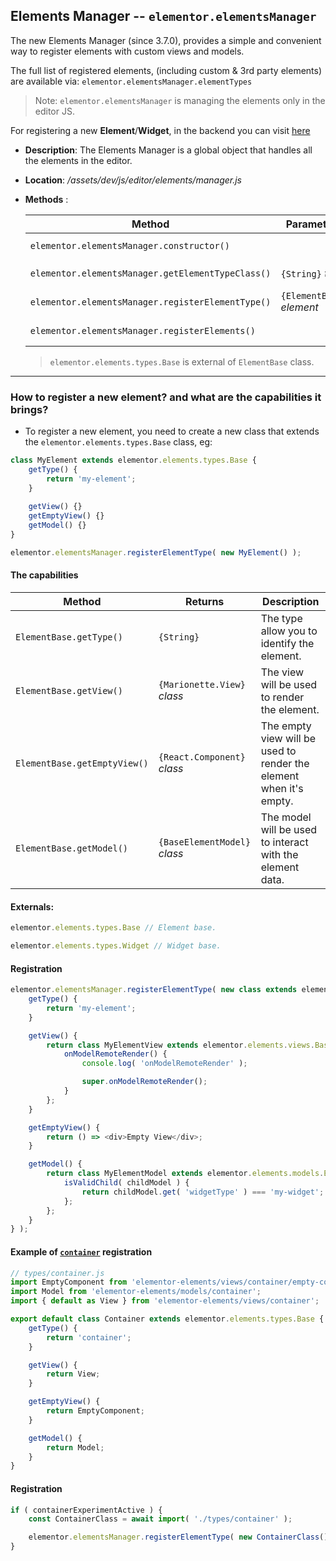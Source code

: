 ## Elements Manager --  `elementor.elementsManager`
The new Elements Manager (since 3.7.0), provides a simple and convenient way to register elements with custom views and models.

The full list of registered elements, (including custom & 3rd party elements) are available via: `elementor.elementsManager.elementTypes`
> Note: `elementor.elementsManager` is managing the elements only in the editor JS.

For registering a new __Element__/__Widget__, in the backend you can visit [here](https://developers.elementor.com/docs/widgets/)
* **Description**: The Elements Manager is a global object that handles all the elements in the editor.
* **Location**: */assets/dev/js/editor/elements/manager.js*
* **Methods** : 

   | Method                                            | Parameters                                                          | Returns                            | Description                                                                         |
   |---------------------------------------------------|-----------------------------------------------------------------|------------------------------------|-------------------------------------------------------------------------------------|
   | `elementor.elementsManager.constructor()`         |                                                                 |                                    | Run `registerElements()`
   | `elementor.elementsManager.getElementTypeClass()` | `{String}` *type*                                               | `{ElementBase}` or `undefined`     | Return instance of element type.
   | `elementor.elementsManager.registerElementType()` | `{ElementBase}` *element*                                       |                                    | Register instance of element type.
   | `elementor.elementsManager.registerElements()`    |                                                                 |                                    | Register core elements.
  > `elementor.elements.types.Base` is external of `ElementBase` class.

---

### How to register a new element? and what are the capabilities it brings?
* To register a new element, you need to create a new class that extends the `elementor.elements.types.Base` class, eg:
```javascript
class MyElement extends elementor.elements.types.Base {
	getType() {
		return 'my-element';
	}
	
	getView() {}
	getEmptyView() {}
	getModel() {}
}
```
```javascript
elementor.elementsManager.registerElementType( new MyElement() );
```
#### The capabilities

| Method                           | Returns                              | Description                   
|----------------------------------|--------------------------------------|-------------------------------------|
| `ElementBase.getType()`          | `{String}`                           | The type allow you to identify the element.                                      
| `ElementBase.getView()`          | `{Marionette.View}` *class*          | The view will be used to render the element.
| `ElementBase.getEmptyView()`     | `{React.Component}` *class*          | The empty view will be used to render the element when it's empty.
| `ElementBase.getModel()`         | `{BaseElementModel}` *class*         | The model will be used to interact with the element data.

#### Externals:
```javascript
elementor.elements.types.Base // Element base.
```
```javascript
elementor.elements.types.Widget // Widget base.
```

#### Registration
```javascript
elementor.elementsManager.registerElementType( new class extends elementor.elements.types.Widget {
	getType() {
		return 'my-element';
	}

	getView() {
		return class MyElementView extends elementor.elements.views.BaseWidget {
			onModelRemoteRender() {
				console.log( 'onModelRemoteRender' );

				super.onModelRemoteRender();
			}
		};
	}

	getEmptyView() {
		return () => <div>Empty View</div>;
	}

	getModel() {
		return class MyElementModel extends elementor.elements.models.Element {
			isValidChild( childModel ) {
				return childModel.get( 'widgetType' ) === 'my-widget'; // Allow only widget of type 'my-widget' to be added to this element.
			};
		};
	}
} );
```
#### Example of [`container`](../../../../../includes/elements/container.md) registration
```javascript
// types/container.js
import EmptyComponent from 'elementor-elements/views/container/empty-component';
import Model from 'elementor-elements/models/container';
import { default as View } from 'elementor-elements/views/container';

export default class Container extends elementor.elements.types.Base {
	getType() {
		return 'container';
	}

	getView() {
		return View;
	}

	getEmptyView() {
		return EmptyComponent;
	}

	getModel() {
		return Model;
	}
}
```
#### Registration
```javascript
if ( containerExperimentActive ) {
	const ContainerClass = await import( './types/container' );

	elementor.elementsManager.registerElementType( new ContainerClass() );
}
```
